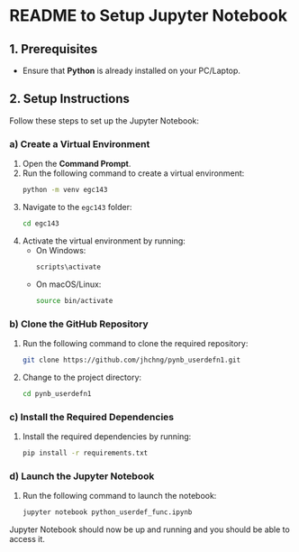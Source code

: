# README to Setup Jupyter Notebook

## 1. Prerequisites

- Ensure that **Python** is already installed on your PC/Laptop.

## 2. Setup Instructions

Follow these steps to set up the Jupyter Notebook:

### a) Create a Virtual Environment

1. Open the **Command Prompt**.
2. Run the following command to create a virtual environment:
    ```bash
    python -m venv egc143
    ```
3. Navigate to the `egc143` folder:
    ```bash
    cd egc143
    ```
4. Activate the virtual environment by running:
    - On Windows:
      ```bash
      scripts\activate
      ```
    - On macOS/Linux:
      ```bash
      source bin/activate
      ```

### b) Clone the GitHub Repository

1. Run the following command to clone the required repository:
    ```bash
    git clone https://github.com/jhchng/pynb_userdefn1.git
    ```
2. Change to the project directory:
    ```bash
    cd pynb_userdefn1
    ```

### c) Install the Required Dependencies

1. Install the required dependencies by running:
    ```bash
    pip install -r requirements.txt
    ```

### d) Launch the Jupyter Notebook

1. Run the following command to launch the notebook:
    ```bash
    jupyter notebook python_userdef_func.ipynb
    ```

Jupyter Notebook should now be up and running and you should be able to access it.


